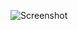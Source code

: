 ![Screenshot](https://raw.githubusercontent.com/Cryakl/Ultimate-RAT-Collection/refs/heads/main/DeathRat/Death%20RAT%20v1.4/Screenshot.png)
